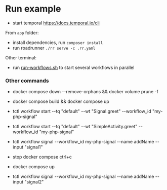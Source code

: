 
# Run example

- start temporal https://docs.temporal.io/cli

From `app` folder:
- install dependencies, run `composer install` 
- run roadrunner `./rr serve -c .rr.yaml`

Other terminal:
- run  [run-workflows.sh](run-workflows.sh)  to start several workflows in parallel 

### Other commands
- docker compose down --remove-orphans && docker volume prune -f

- docker compose build && docker compose up

- tctl workflow start --tq "default" --wt "Signal.greet" --workflow_id "my-php-signal"

- tctl workflow start --tq "default" --wt "SimpleActivity.greet" --workflow_id "my-php-signal"

- tctl workflow signal --workflow_id my-php-signal --name addName --input \"signal1\"

- stop docker compose ctrl+c

- docker compose up

- tctl workflow signal --workflow_id my-php-signal --name addName --input \"signal2\"
